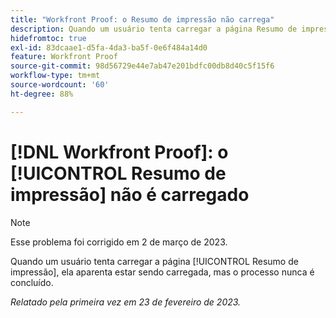 ```yaml
---
title: "Workfront Proof: o Resumo de impressão não carrega"
description: Quando um usuário tenta carregar a página Resumo de impressão, ela parece estar sendo carregada, mas o processo nunca é concluído.
hidefromtoc: true
exl-id: 83dcaae1-d5fa-4da3-ba5f-0e6f484a14d0
feature: Workfront Proof
source-git-commit: 98d56729e44e7ab47e201bdfc00db8d40c5f15f6
workflow-type: tm+mt
source-wordcount: '60'
ht-degree: 88%

---
```


# [!DNL Workfront Proof]: o [!UICONTROL Resumo de impressão] não é carregado

>[!NOTE]
>
>Esse problema foi corrigido em 2 de março de 2023.

Quando um usuário tenta carregar a página [!UICONTROL Resumo de impressão], ela aparenta estar sendo carregada, mas o processo nunca é concluído.

_Relatado pela primeira vez em 23 de fevereiro de 2023._
